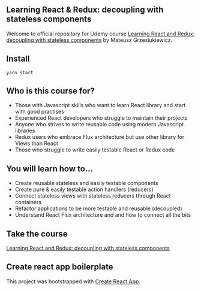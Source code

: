 ## Learning React & Redux: decoupling with stateless components

Welcome to official repository for Udemy course
[Learning React and Redux: decoupling with stateless components](https://www.udemy.com/course/1326760/)
by Mateusz Grzesiukiewicz.

## Install
```
yarn start
```

## Who is this course for?
- Those with Javascript skills who want to learn React library and start with good practises
- Experienced React developers who struggle to maintain their projects
- Anyone who strives to write reusable code using modern Javascript libraries
- Redux users who embrace Flux architecture but use other library for Views than React
- Those who struggle to write easily testable React or Redux code

## You will learn how to...
- Create reusable stateless and easily testable components
- Create pure & easily testable action handlers (reducers)
- Connect stateless views with stateless reducers through React containers
- Refactor applications to be more testable and reusable (decoupled)
- Understand React Flux architecture and and how to connect all the bits

## Take the course
[Learning React and Redux: decoupling with stateless components](https://www.udemy.com/course/1326760/)

## Create react app boilerplate

This project was bootstrapped with [Create React App](https://github.com/facebookincubator/create-react-app).
